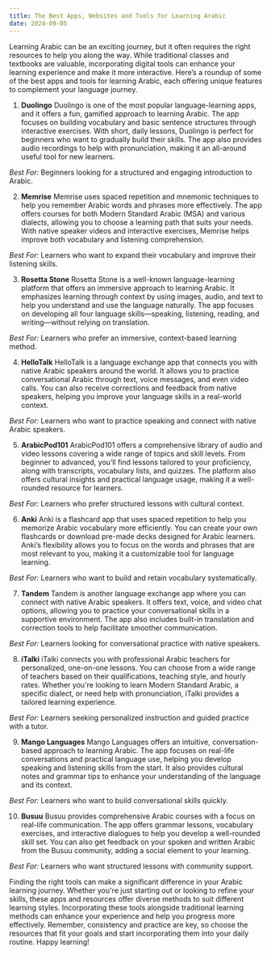 ```yaml
---
title: The Best Apps, Websites and Tools for Learning Arabic
date: 2024-09-05
---
```


Learning Arabic can be an exciting journey, but it often requires the right resources to help you along the way. While traditional classes and textbooks are valuable, incorporating digital tools can enhance your learning experience and make it more interactive. Here’s a roundup of some of the best apps and tools for learning Arabic, each offering unique features to complement your language journey.

1.  **Duolingo**
    Duolingo is one of the most popular language-learning apps, and it offers a fun, gamified approach to learning Arabic. The app focuses on building vocabulary and basic sentence structures through interactive exercises. With short, daily lessons, Duolingo is perfect for beginners who want to gradually build their skills. The app also provides audio recordings to help with pronunciation, making it an all-around useful tool for new learners.

_Best For:_ Beginners looking for a structured and engaging introduction to Arabic.

2.  **Memrise**
    Memrise uses spaced repetition and mnemonic techniques to help you remember Arabic words and phrases more effectively. The app offers courses for both Modern Standard Arabic (MSA) and various dialects, allowing you to choose a learning path that suits your needs. With native speaker videos and interactive exercises, Memrise helps improve both vocabulary and listening comprehension.

_Best For:_ Learners who want to expand their vocabulary and improve their listening skills.

3.  **Rosetta Stone**
    Rosetta Stone is a well-known language-learning platform that offers an immersive approach to learning Arabic. It emphasizes learning through context by using images, audio, and text to help you understand and use the language naturally. The app focuses on developing all four language skills—speaking, listening, reading, and writing—without relying on translation.

_Best For:_ Learners who prefer an immersive, context-based learning method.

4.  **HelloTalk**
    HelloTalk is a language exchange app that connects you with native Arabic speakers around the world. It allows you to practice conversational Arabic through text, voice messages, and even video calls. You can also receive corrections and feedback from native speakers, helping you improve your language skills in a real-world context.

_Best For:_ Learners who want to practice speaking and connect with native Arabic speakers.

5.  **ArabicPod101**
    ArabicPod101 offers a comprehensive library of audio and video lessons covering a wide range of topics and skill levels. From beginner to advanced, you’ll find lessons tailored to your proficiency, along with transcripts, vocabulary lists, and quizzes. The platform also offers cultural insights and practical language usage, making it a well-rounded resource for learners.

_Best For:_ Learners who prefer structured lessons with cultural context.

6.  **Anki**
    Anki is a flashcard app that uses spaced repetition to help you memorize Arabic vocabulary more efficiently. You can create your own flashcards or download pre-made decks designed for Arabic learners. Anki’s flexibility allows you to focus on the words and phrases that are most relevant to you, making it a customizable tool for language learning.

_Best For:_ Learners who want to build and retain vocabulary systematically.

7.  **Tandem**
    Tandem is another language exchange app where you can connect with native Arabic speakers. It offers text, voice, and video chat options, allowing you to practice your conversational skills in a supportive environment. The app also includes built-in translation and correction tools to help facilitate smoother communication.

_Best For:_ Learners looking for conversational practice with native speakers.

8.  **iTalki**
    iTalki connects you with professional Arabic teachers for personalized, one-on-one lessons. You can choose from a wide range of teachers based on their qualifications, teaching style, and hourly rates. Whether you're looking to learn Modern Standard Arabic, a specific dialect, or need help with pronunciation, iTalki provides a tailored learning experience.

_Best For:_ Learners seeking personalized instruction and guided practice with a tutor.

9.  **Mango Languages**
    Mango Languages offers an intuitive, conversation-based approach to learning Arabic. The app focuses on real-life conversations and practical language use, helping you develop speaking and listening skills from the start. It also provides cultural notes and grammar tips to enhance your understanding of the language and its context.

_Best For:_ Learners who want to build conversational skills quickly.

10. **Busuu**
    Busuu provides comprehensive Arabic courses with a focus on real-life communication. The app offers grammar lessons, vocabulary exercises, and interactive dialogues to help you develop a well-rounded skill set. You can also get feedback on your spoken and written Arabic from the Busuu community, adding a social element to your learning.

_Best For:_ Learners who want structured lessons with community support.

Finding the right tools can make a significant difference in your Arabic learning journey. Whether you're just starting out or looking to refine your skills, these apps and resources offer diverse methods to suit different learning styles. Incorporating these tools alongside traditional learning methods can enhance your experience and help you progress more effectively. Remember, consistency and practice are key, so choose the resources that fit your goals and start incorporating them into your daily routine. Happy learning!
